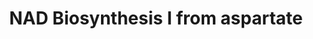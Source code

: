 ---
authors:
- Anwesha
- Eweitz
description: Developed by Gramene.org  Source:[http://plantreactome.gramene.org/ Plant
  Reactome].
last-edited: 2021-05-31
organisms:
- Oryza sativa
redirect_from:
- /index.php/Pathway:WP3045
- /instance/WP3045
revision: null
schema-jsonld:
- '@context': https://schema.org/
  '@id': https://wikipathways.github.io/pathways/WP3045.html
  '@type': Dataset
  creator:
    '@type': Organization
    name: WikiPathways
  description: Developed by Gramene.org  Source:[http://plantreactome.gramene.org/
    Plant Reactome].
  keywords:
  - (LOC_OS07G07260.1)
  - (LOC_OS09G38060.1)
  - (LOC_OS12G19304.1)
  - 1 (LOC_OS02G04170.1)
  - AMP
  - ATP
  - CO2
  - D-ribonucleotide
  - DA-NAD+
  - DHAP
  - Fe-S metabolism
  - H2O
  - H2O2
  - L-Asp
  - L-Gln
  - L-Glu
  - L-aspartate oxidase
  - NAD
  - NAD+
  - NH3
  - Nicotinate
  - O2
  - PPi
  - PRPP
  - Pi
  - QUIN
  - associated domain
  - containing protein
  - glutamine-dependent
  - iminoaspartate
  - nicotinate-nucleotide
  - pyrophosphorylase
  license: CC0
  name: NAD Biosynthesis I from aspartate
seo: CreativeWork
title: NAD Biosynthesis I from aspartate
wpid: WP3045
---
